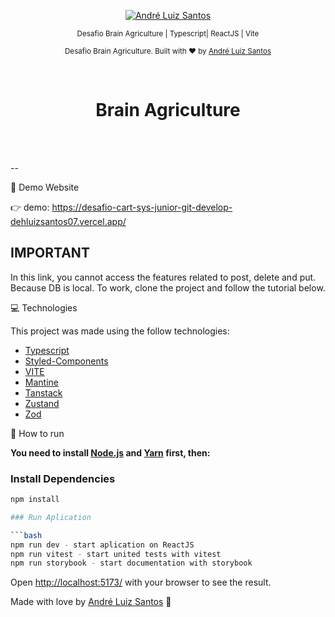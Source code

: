 <p align="center">
   <a href="https://www.linkedin.com/in/andr%C3%A9-luiz-844207102/">
      <img alt="André Luiz Santos" src="https://img.shields.io/badge/LinkedIn-0077B5?style=for-the-badge&logo=linkedin&logoColor=white" />
   </a>

</p>

<div align="center">

<sub> Desafio Brain Agriculture | Typescript| ReactJS | Vite </sub>

</div>

<p align="center">
  <sub>Desafio Brain Agriculture. Built with ❤︎ by
    <a href="https://github.com/DehLuizSantos">André Luiz Santos</a>
  </sub>
</p>

<br />
<div align="center">
  <h1>Brain Agriculture</h1>
</div>

<br />
<br />

--

👀 Demo Website

👉 demo: https://desafio-cart-sys-junior-git-develop-dehluizsantos07.vercel.app/

<h2>IMPORTANT</h2>
<p>
  In this link, you cannot access the features related to post, delete and put. Because DB is local.
  To work, clone the project and follow the tutorial below.
</p>

💻  Technologies

This project was made using the follow technologies:

- [Typescript](https://www.typescriptlang.org/)
- [Styled-Components](https://styled-components.com/)
- [VITE](https://vitejs.dev/guide/)
- [Mantine](https://v6.mantine.dev/)
- [Tanstack](https://tanstack.com/)
- [Zustand](https://docs.pmnd.rs/zustand/getting-started/introduction)
- [Zod](https://zod.dev/)

👷 How to run

**You need to install [Node.js](https://nodejs.org/en/download/) and [Yarn](https://yarnpkg.com/) first, then:**

### Install Dependencies

````bash
npm install

### Run Aplication

```bash
npm run dev - start aplication on ReactJS
npm run vitest - start united tests with vitest
npm run storybook - start documentation with storybook

````

Open [http://localhost:5173/](http://localhost:5173/) with your browser to see the result.
<br>

Made with love by [André Luiz Santos](https://github.com/DehLuizSantos) 🚀